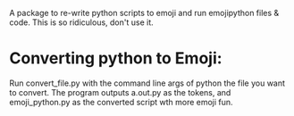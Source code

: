 A package to re-write python scripts to emoji and run emojipython files & code.
This is so ridiculous, don't use it.


Converting python to Emoji:
========

Run convert_file.py with the command line args of python the file you want to convert.
The program outputs a.out.py as the tokens, and emoji_python.py as the converted script wth more emoji fun.

